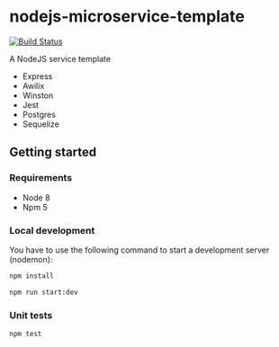# nodejs-microservice-template
[![Build Status](https://travis-ci.org/ndiaz-candido/nodejs-microservice-template.svg?branch=master)](https://travis-ci.org/ndiaz-candido/nodejs-microservice-template)

A NodeJS service template

- Express
- Awilix
- Winston
- Jest
- Postgres
- Sequelize

## Getting started
### Requirements
- Node 8
- Npm 5

### Local development

You have to use the following command to start a development server (nodemon):

```sh
npm install
```

```sh
npm run start:dev
```

### Unit tests

```sh
npm test
```
